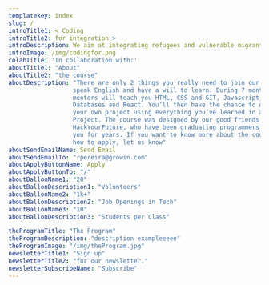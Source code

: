```yaml
---
templatekey: index
slug: /
introTitle1: < Coding
introTitle2: for integration >
introDescription: We aim at integrating refugees and vulnerable migrants using a truly global language coding. Through a free 7-months programming course we give the necessary 
introImage: /img/codingfor.png
colabTitle: 'In collaboration with:' 
aboutTitle1: "About"
aboutTitle2: "the course"
aboutDescription: "There are only 2 things you really need to join our course: to
                  speak English and have a will to learn. During 7 months our
                  mentors will teach you HTML, CSS and GIT, Javascript,
                  Databases and React. You’ll then have the chance to develop
                  your own project using everything you’ve learned in a Final
                  Project. The course was designed by our good friends at
                  HackYourFuture, who have been graduating programmers just like
                  you for years. If you want to know more about the course and
                  how to apply, let us know"
aboutSendEmailName: Send Email
aboutSendEmailTo: "rpereira@growin.com"
aboutApplyButtonName: Apply
aboutApplyButtonTo: "/"
aboutBallonName1: "20"
aboutBallonDescription1: "Volunteers"
aboutBallonName2: "1k+"
aboutBallonDescription2: "Job Openings in Tech"
aboutBallonName3: "10"
aboutBallonDescription3: "Students per Class"

theProgramTitle: "The Program"
theProgramDescription: "description exampleeeee"
theProgramImage: "/img/theProgram.jpg"
newsletterTitle1: "Sign up"
newsletterTitle2: "for our newsletter."
newsletterSubscribeName: "Subscribe"
---
```

